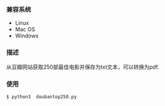 ### 兼容系统 
- Linux 
- Mac OS
- Windows

### 描述 
从豆瓣网站获取250部最佳电影并保存为txt文本，可以转换为pdf.

### 使用 
	$ python3  doubantop250.py
